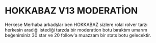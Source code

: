 # HOKKABAZ V13 MODERATİON

Herkese Merhaba arkadşlar ben HOKKABAZ sizlere rolal rolver tarzı herkesin aradığı istediği tarzda bir moderation botu bıraktım umarım beğenirsiniz 30 star ve 20 follow'a muazzam bir stats botu gelecektir.
